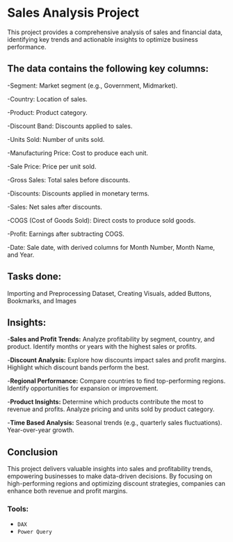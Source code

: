 # Sales Analysis Project

This project provides a comprehensive analysis of sales and financial data, identifying key trends and actionable insights to optimize business performance.

## The data contains the following key columns:

-Segment: Market segment (e.g., Government, Midmarket).

-Country: Location of sales.

-Product: Product category.

-Discount Band: Discounts applied to sales.

-Units Sold: Number of units sold.

-Manufacturing Price: Cost to produce each unit.

-Sale Price: Price per unit sold.

-Gross Sales: Total sales before discounts.

-Discounts: Discounts applied in monetary terms.

-Sales: Net sales after discounts.

-COGS (Cost of Goods Sold): Direct costs to produce sold goods.

-Profit: Earnings after subtracting COGS.

-Date: Sale date, with derived columns for Month Number, Month Name, and Year.

## Tasks done:
Importing and Preprocessing Dataset, Creating Visuals, added Buttons, Bookmarks, and Images

## Insights:

-**Sales and Profit Trends:**
Analyze profitability by segment, country, and product.
Identify months or years with the highest sales or profits.

-**Discount Analysis:**
Explore how discounts impact sales and profit margins.
Highlight which discount bands perform the best.

-**Regional Performance:**
Compare countries to find top-performing regions.
Identify opportunities for expansion or improvement.

-**Product Insights:**
Determine which products contribute the most to revenue and profits.
Analyze pricing and units sold by product category.

-**Time Based Analysis:**
Seasonal trends (e.g., quarterly sales fluctuations).
Year-over-year growth.

## Conclusion
This project delivers valuable insights into sales and profitability trends, empowering businesses to make data-driven decisions. By focusing on high-performing regions and optimizing discount strategies, companies can enhance both revenue and profit margins.

### Tools:
  - `DAX`
  - `Power Query`
